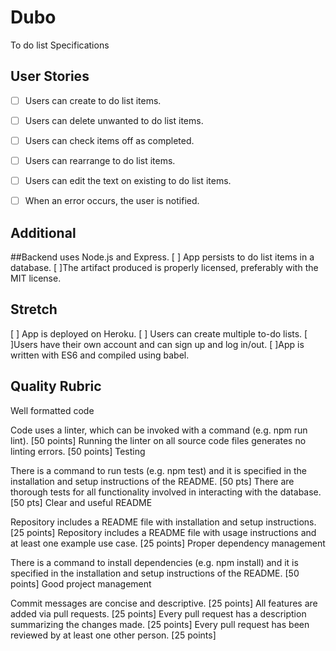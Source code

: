 # Dubo
To do list 
Specifications

## User Stories

-[ ] Users can create to do list items.

-[ ] Users can delete unwanted to do list items.

-[ ] Users can check items off as completed.

-[ ] Users can rearrange to do list items.

-[ ] Users can edit the text on existing to do list items.

-[ ] When an error occurs, the user is notified.


## Additional

 ##Backend uses Node.js and Express.
 [ ] App persists to do list items in a database.
 [ ]The artifact produced is properly licensed, preferably with the MIT license.

## Stretch

 [ ] App is deployed on Heroku.
 [ ] Users can create multiple to-do lists.
 [ ]Users have their own account and can sign up and log in/out.
 [ ]App is written with ES6 and compiled using babel.

## Quality Rubric

Well formatted code

Code uses a linter, which can be invoked with a command (e.g. npm run lint). [50 points]
Running the linter on all source code files generates no linting errors. [50 points]
Testing

There is a command to run tests (e.g. npm test) and it is specified in the installation and setup instructions of the README. [50 pts]
There are thorough tests for all functionality involved in interacting with the database. [50 pts]
Clear and useful README

Repository includes a README file with installation and setup instructions. [25 points]
Repository includes a README file with usage instructions and at least one example use case. [25 points]
Proper dependency management

There is a command to install dependencies (e.g. npm install) and it is specified in the installation and setup instructions of the README. [50 points]
Good project management

Commit messages are concise and descriptive. [25 points]
All features are added via pull requests. [25 points]
Every pull request has a description summarizing the changes made. [25 points]
Every pull request has been reviewed by at least one other person. [25 points]
